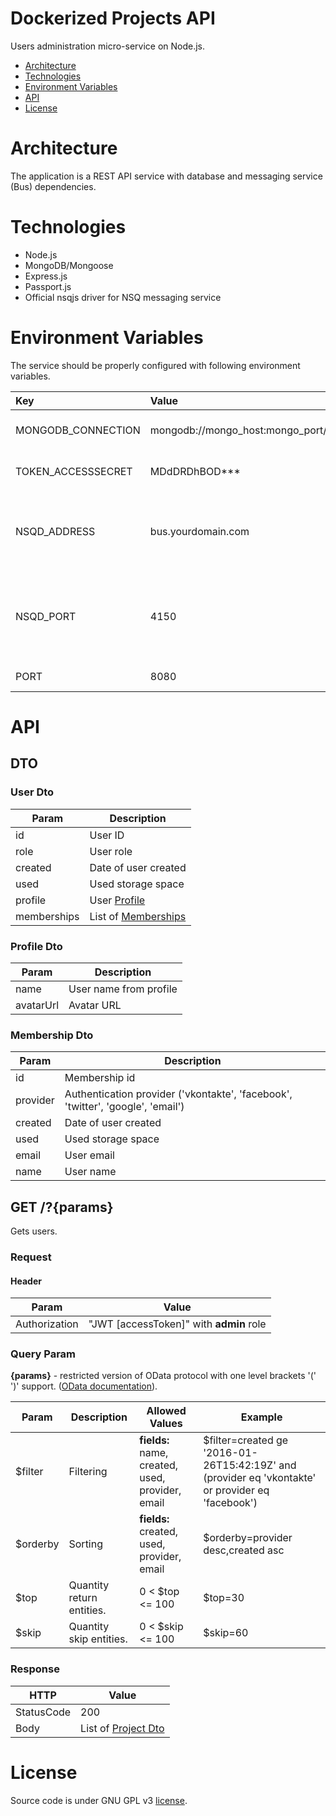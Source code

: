 # Dockerized Projects API
Users administration micro-service on Node.js.

* [Architecture](#architecture)
* [Technologies](#technologies)
* [Environment Variables](#environment-variables)
* [API](#api)
* [License](#license)

# Architecture
The application is a REST API service with database and messaging service (Bus) dependencies.

# Technologies
* Node.js
* MongoDB/Mongoose
* Express.js
* Passport.js
* Official nsqjs driver for NSQ messaging service

# Environment Variables
The service should be properly configured with following environment variables.

Key | Value | Description
:-- | :-- | :-- 
MONGODB_CONNECTION | mongodb://mongo_host:mongo_port/projects | MongoDB connection string.
TOKEN_ACCESSSECRET | MDdDRDhBOD*** | Access token secret.
NSQD_ADDRESS | bus.yourdomain.com | A hostname or an IP address of the NSQD running instance.
NSQD_PORT | 4150 | A TCP port number of the NSQD running instance to publish events.
PORT | 8080 | Container port.

# API
## DTO
### User Dto
| Param   | Description |
|----------|-------------|
| id     | User ID |
| role | User role  |
| created | Date of user created |
| used | Used storage space  |
| profile | User [Profile](#profile-dto)  |
| memberships | List of [Memberships](#membership-dto) |

### Profile Dto
| Param   | Description |
|----------|-------------|
| name     | User name from profile |
| avatarUrl | Avatar URL |

### Membership Dto
| Param   | Description |
|----------|-------------|
| id     | Membership id |
| provider | Authentication provider  ('vkontakte', 'facebook', 'twitter', 'google', 'email')|
| created | Date of user created |
| used | Used storage space  |
| email | User email |
| name | User name |

## GET /?**{params}**
Gets users.

### Request
#### Header
| Param   | Value |
|----------|-------------|
| Authorization     | "JWT [accessToken]" with **admin** role|

### Query Param
**{params}** - restricted version of OData protocol with one level brackets '(' ')' support. ([OData documentation](http://docs.oasis-open.org/odata/odata/v4.0/odata-v4.0-part2-url-conventions.html)).

| Param    | Description | Allowed Values| Example | 
|----------|-------------|---------------|---------|
| $filter    |  Filtering | **fields:** name, created, used, provider, email | $filter=created ge '2016-01-26T15:42:19Z' and (provider eq 'vkontakte' or provider eq 'facebook') |
| $orderby    |  Sorting | **fields:** created, used, provider, email | $orderby=provider desc,created asc|
| $top    | Quantity return entities. | 0 < $top <= 100 | $top=30 |
| $skip    | Quantity skip entities. | 0 < $skip <= 100 | $skip=60 |

### Response
| HTTP       |      Value                                                         |
|------------|--------------------------------------------------------------------|
| StatusCode | 200                                                            |
| Body | List of [Project Dto](#user-dto)                                                            |

# License
Source code is under GNU GPL v3 [license](LICENSE).
